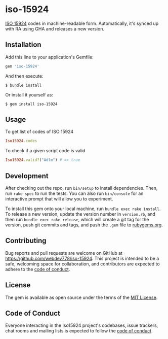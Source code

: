 # iso-15924

[ISO 15924](https://unicode.org/iso15924/) codes in machine-readable form. Automatically, it's synced up with RA using GHA and releases a new version. 

## Installation

Add this line to your application's Gemfile:

```ruby
gem 'iso-15924'
```

And then execute:

    $ bundle install

Or install it yourself as:

    $ gem install iso-15924

## Usage

To get list of codes of ISO 15924
```ruby
Iso15924.codes
```

To check if a given script code is valid
```ruby
Iso15924.valid?("Adlm") # => true
```

## Development

After checking out the repo, run `bin/setup` to install dependencies. Then, run `rake spec` to run the tests. You can also run `bin/console` for an interactive prompt that will allow you to experiment.

To install this gem onto your local machine, run `bundle exec rake install`. To release a new version, update the version number in `version.rb`, and then run `bundle exec rake release`, which will create a git tag for the version, push git commits and tags, and push the `.gem` file to [rubygems.org](https://rubygems.org).

## Contributing

Bug reports and pull requests are welcome on GitHub at https://github.com/webdev778/iso-15924. This project is intended to be a safe, welcoming space for collaboration, and contributors are expected to adhere to the [code of conduct](https://github.com/webdev778/iso-15924/blob/master/CODE_OF_CONDUCT.md).


## License

The gem is available as open source under the terms of the [MIT License](https://opensource.org/licenses/MIT).

## Code of Conduct

Everyone interacting in the Iso15924 project's codebases, issue trackers, chat rooms and mailing lists is expected to follow the [code of conduct](https://github.com/webdev778/iso-15924/blob/master/CODE_OF_CONDUCT.md).
